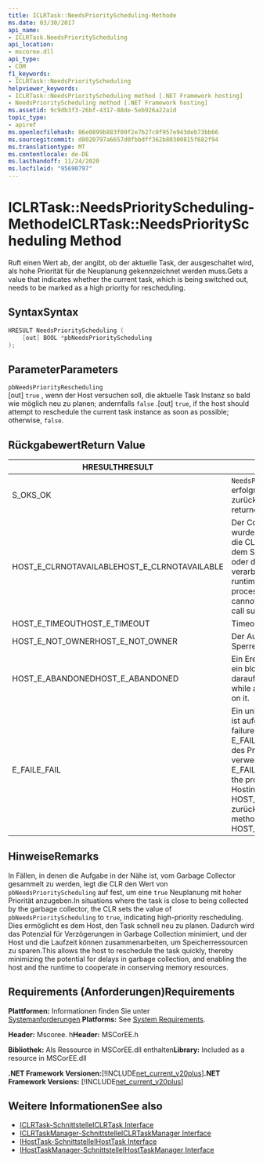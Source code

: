 ```yaml
---
title: ICLRTask::NeedsPriorityScheduling-Methode
ms.date: 03/30/2017
api_name:
- ICLRTask.NeedsPriorityScheduling
api_location:
- mscoree.dll
api_type:
- COM
f1_keywords:
- ICLRTask::NeedsPriorityScheduling
helpviewer_keywords:
- ICLRTask::NeedsPriorityScheduling method [.NET Framework hosting]
- NeedsPriorityScheduling method [.NET Framework hosting]
ms.assetid: 9c9db3f3-26bf-4317-88de-5eb926a22a1d
topic_type:
- apiref
ms.openlocfilehash: 86e0899b883f09f2e7b27c0f957e943deb73bb66
ms.sourcegitcommit: d8020797a6657d0fbbdff362b80300815f682f94
ms.translationtype: MT
ms.contentlocale: de-DE
ms.lasthandoff: 11/24/2020
ms.locfileid: "95690797"
---
```

# <a name="iclrtaskneedspriorityscheduling-method"></a><span data-ttu-id="0f619-102">ICLRTask::NeedsPriorityScheduling-Methode</span><span class="sxs-lookup"><span data-stu-id="0f619-102">ICLRTask::NeedsPriorityScheduling Method</span></span>

<span data-ttu-id="0f619-103">Ruft einen Wert ab, der angibt, ob der aktuelle Task, der ausgeschaltet wird, als hohe Priorität für die Neuplanung gekennzeichnet werden muss.</span><span class="sxs-lookup"><span data-stu-id="0f619-103">Gets a value that indicates whether the current task, which is being switched out, needs to be marked as a high priority for rescheduling.</span></span>  
  
## <a name="syntax"></a><span data-ttu-id="0f619-104">Syntax</span><span class="sxs-lookup"><span data-stu-id="0f619-104">Syntax</span></span>  
  
```cpp  
HRESULT NeedsPriorityScheduling (  
    [out] BOOL *pbNeedsPriorityScheduling  
);  
```  
  
## <a name="parameters"></a><span data-ttu-id="0f619-105">Parameter</span><span class="sxs-lookup"><span data-stu-id="0f619-105">Parameters</span></span>  

 `pbNeedsPriorityRescheduling`  
 <span data-ttu-id="0f619-106">[out] `true` , wenn der Host versuchen soll, die aktuelle Task Instanz so bald wie möglich neu zu planen; andernfalls `false` .</span><span class="sxs-lookup"><span data-stu-id="0f619-106">[out] `true`, if the host should attempt to reschedule the current task instance as soon as possible; otherwise, `false`.</span></span>  
  
## <a name="return-value"></a><span data-ttu-id="0f619-107">Rückgabewert</span><span class="sxs-lookup"><span data-stu-id="0f619-107">Return Value</span></span>  
  
|<span data-ttu-id="0f619-108">HRESULT</span><span class="sxs-lookup"><span data-stu-id="0f619-108">HRESULT</span></span>|<span data-ttu-id="0f619-109">BESCHREIBUNG</span><span class="sxs-lookup"><span data-stu-id="0f619-109">Description</span></span>|  
|-------------|-----------------|  
|<span data-ttu-id="0f619-110">S_OK</span><span class="sxs-lookup"><span data-stu-id="0f619-110">S_OK</span></span>|<span data-ttu-id="0f619-111">`NeedsPriorityRescheduling` wurde erfolgreich zurückgegeben.</span><span class="sxs-lookup"><span data-stu-id="0f619-111">`NeedsPriorityRescheduling` returned successfully.</span></span>|  
|<span data-ttu-id="0f619-112">HOST_E_CLRNOTAVAILABLE</span><span class="sxs-lookup"><span data-stu-id="0f619-112">HOST_E_CLRNOTAVAILABLE</span></span>|<span data-ttu-id="0f619-113">Der Common Language Runtime (CLR) wurde nicht in einen Prozess geladen, oder die CLR befindet sich in einem Zustand, in dem Sie verwalteten Code nicht ausführen oder den-Befehl nicht erfolgreich verarbeiten kann.</span><span class="sxs-lookup"><span data-stu-id="0f619-113">The common language runtime (CLR) has not been loaded into a process, or the CLR is in a state in which it cannot run managed code or process the call successfully.</span></span>|  
|<span data-ttu-id="0f619-114">HOST_E_TIMEOUT</span><span class="sxs-lookup"><span data-stu-id="0f619-114">HOST_E_TIMEOUT</span></span>|<span data-ttu-id="0f619-115">Timeout des Aufrufes.</span><span class="sxs-lookup"><span data-stu-id="0f619-115">The call timed out.</span></span>|  
|<span data-ttu-id="0f619-116">HOST_E_NOT_OWNER</span><span class="sxs-lookup"><span data-stu-id="0f619-116">HOST_E_NOT_OWNER</span></span>|<span data-ttu-id="0f619-117">Der Aufrufer ist nicht Besitzer der Sperre.</span><span class="sxs-lookup"><span data-stu-id="0f619-117">The caller does not own the lock.</span></span>|  
|<span data-ttu-id="0f619-118">HOST_E_ABANDONED</span><span class="sxs-lookup"><span data-stu-id="0f619-118">HOST_E_ABANDONED</span></span>|<span data-ttu-id="0f619-119">Ein Ereignis wurde abgebrochen, während ein blockierter Thread oder eine Fiber darauf wartete.</span><span class="sxs-lookup"><span data-stu-id="0f619-119">An event was canceled while a blocked thread or fiber was waiting on it.</span></span>|  
|<span data-ttu-id="0f619-120">E_FAIL</span><span class="sxs-lookup"><span data-stu-id="0f619-120">E_FAIL</span></span>|<span data-ttu-id="0f619-121">Ein unbekannter schwerwiegender Fehler ist aufgetreten.</span><span class="sxs-lookup"><span data-stu-id="0f619-121">An unknown catastrophic failure occurred.</span></span> <span data-ttu-id="0f619-122">Wenn eine Methode E_FAIL zurückgibt, ist die CLR innerhalb des Prozesses nicht mehr verwendbar.</span><span class="sxs-lookup"><span data-stu-id="0f619-122">When a method returns E_FAIL, the CLR is no longer usable within the process.</span></span> <span data-ttu-id="0f619-123">Nachfolgende Aufrufe von Hostingmethoden geben HOST_E_CLRNOTAVAILABLE zurück.</span><span class="sxs-lookup"><span data-stu-id="0f619-123">Subsequent calls to hosting methods return HOST_E_CLRNOTAVAILABLE.</span></span>|  
  
## <a name="remarks"></a><span data-ttu-id="0f619-124">Hinweise</span><span class="sxs-lookup"><span data-stu-id="0f619-124">Remarks</span></span>  

 <span data-ttu-id="0f619-125">In Fällen, in denen die Aufgabe in der Nähe ist, vom Garbage Collector gesammelt zu werden, legt die CLR den Wert von `pbNeedsPriorityScheduling` auf fest, um eine `true` Neuplanung mit hoher Priorität anzugeben.</span><span class="sxs-lookup"><span data-stu-id="0f619-125">In situations where the task is close to being collected by the garbage collector, the CLR sets the value of `pbNeedsPriorityScheduling` to `true`, indicating high-priority rescheduling.</span></span> <span data-ttu-id="0f619-126">Dies ermöglicht es dem Host, den Task schnell neu zu planen. Dadurch wird das Potenzial für Verzögerungen in Garbage Collection minimiert, und der Host und die Laufzeit können zusammenarbeiten, um Speicherressourcen zu sparen.</span><span class="sxs-lookup"><span data-stu-id="0f619-126">This allows the host to reschedule the task quickly, thereby minimizing the potential for delays in garbage collection, and enabling the host and the runtime to cooperate in conserving memory resources.</span></span>  
  
## <a name="requirements"></a><span data-ttu-id="0f619-127">Requirements (Anforderungen)</span><span class="sxs-lookup"><span data-stu-id="0f619-127">Requirements</span></span>  

 <span data-ttu-id="0f619-128">**Plattformen:** Informationen finden Sie unter [Systemanforderungen](../../get-started/system-requirements.md).</span><span class="sxs-lookup"><span data-stu-id="0f619-128">**Platforms:** See [System Requirements](../../get-started/system-requirements.md).</span></span>  
  
 <span data-ttu-id="0f619-129">**Header:** Mscoree. h</span><span class="sxs-lookup"><span data-stu-id="0f619-129">**Header:** MSCorEE.h</span></span>  
  
 <span data-ttu-id="0f619-130">**Bibliothek:** Als Ressource in MSCorEE.dll enthalten</span><span class="sxs-lookup"><span data-stu-id="0f619-130">**Library:** Included as a resource in MSCorEE.dll</span></span>  
  
 <span data-ttu-id="0f619-131">**.NET Framework Versionen:**[!INCLUDE[net_current_v20plus](../../../../includes/net-current-v20plus-md.md)]</span><span class="sxs-lookup"><span data-stu-id="0f619-131">**.NET Framework Versions:** [!INCLUDE[net_current_v20plus](../../../../includes/net-current-v20plus-md.md)]</span></span>  
  
## <a name="see-also"></a><span data-ttu-id="0f619-132">Weitere Informationen</span><span class="sxs-lookup"><span data-stu-id="0f619-132">See also</span></span>

- [<span data-ttu-id="0f619-133">ICLRTask-Schnittstelle</span><span class="sxs-lookup"><span data-stu-id="0f619-133">ICLRTask Interface</span></span>](iclrtask-interface.md)
- [<span data-ttu-id="0f619-134">ICLRTaskManager-Schnittstelle</span><span class="sxs-lookup"><span data-stu-id="0f619-134">ICLRTaskManager Interface</span></span>](iclrtaskmanager-interface.md)
- [<span data-ttu-id="0f619-135">IHostTask-Schnittstelle</span><span class="sxs-lookup"><span data-stu-id="0f619-135">IHostTask Interface</span></span>](ihosttask-interface.md)
- [<span data-ttu-id="0f619-136">IHostTaskManager-Schnittstelle</span><span class="sxs-lookup"><span data-stu-id="0f619-136">IHostTaskManager Interface</span></span>](ihosttaskmanager-interface.md)
